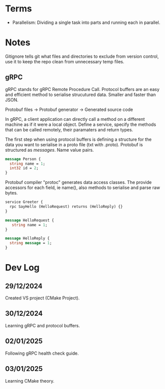 # Terms
- Parallelism: Dividing a single task into parts and running each in parallel.

# Notes
Gitignore tells git what files and directories to exclude from version control, use it to keep the repo clean from unnecessary temp files.
## gRPC
gRPC stands for gRPC Remote Procedure Call.
Protocol buffers are an easy and efficient method to serialise strucutured data. Smaller and faster than JSON.

Protobuf files -> Protobuf generator -> Generated source code

In gRPC, a client application can directly call a method on a different machine as if it were a local object. Define a service, specify the methods that can be called remotely, their paramaters and return types.

The first step when using protocol buffers is defining a structure for the data you want to serialise in a proto file (txt with .proto). Protobuf is structured as _messages_. Name value pairs.

```protobuf
message Person {
  string name = 1;
  int32 id = 2;
}
```

Protobuf compiler "protoc" generates data access classes. The provide accessors for each field, ie name(), also methods to serialise and parse raw bytes.

```protobuf
service Greeter {
  rpc SayHello (HelloRequest) returns (HelloReply) {}
}

message HelloRequest {
   string name = 1;
}

message HelloReply {
  string message = 1;
}
```


# Dev Log
## 29/12/2024
Created VS project (CMake Project).
## 30/12/2024
Learning gRPC and protocol buffers.
## 02/01/2025
Following gRPC health check guide.
## 03/01/2025
Learning CMake theory.
